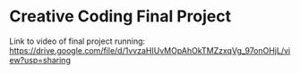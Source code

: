 # Creative Coding Final Project
 Link to video of final project running: https://drive.google.com/file/d/1vvzaHIUvMOpAhOkTMZzxqVg_97onOHjL/view?usp=sharing 
 
